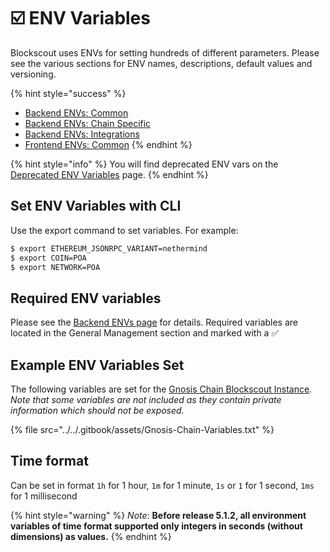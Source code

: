 # ☑️ ENV Variables

Blockscout uses ENVs for setting hundreds of different parameters. Please see the various sections for ENV names, descriptions, default values and versioning.

{% hint style="success" %}
* [Backend ENVs: Common](backend-env-variables.md)
* [Backend ENVs: Chain Specific](backend-envs-chain-specific.md)
* [Backend ENVs: Integrations](backend-envs-integrations.md)
* [Frontend ENVs: Common](frontend-common-envs/)
{% endhint %}

{% hint style="info" %}
You will find deprecated ENV vars on the [Deprecated ENV Variables](https://docs.blockscout.com/for-developers/information-and-settings/deprecated-env-variables) page.
{% endhint %}

## Set ENV Variables with CLI

Use the export command to set variables. For example:

```bash
$ export ETHEREUM_JSONRPC_VARIANT=nethermind
$ export COIN=POA
$ export NETWORK=POA
```

## Required ENV variables

Please see the [Backend ENVs page](backend-env-variables.md) for details. Required variables are located in the General Management section and marked with a ✅

## Example ENV Variables Set

The following variables are set for the [Gnosis Chain Blockscout Instance](https://gnosis.blockscout.com/). _Note that some variables are not included as they contain private information which should not be exposed._

{% file src="../../.gitbook/assets/Gnosis-Chain-Variables.txt" %}

## Time format

Can be set in format `1h` for 1 hour, `1m` for 1 minute, `1s` or `1` for 1 second, `1ms` for 1 millisecond

{% hint style="warning" %}
_Note_: **Before release 5.1.2, all environment variables of time format supported only integers in seconds (without dimensions) as values.**
{% endhint %}

